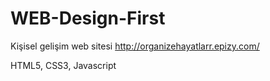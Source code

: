 # WEB-Design-First
Kişisel gelişim web sitesi
http://organizehayatlarr.epizy.com/

HTML5, CSS3, Javascript 
